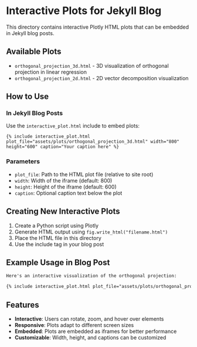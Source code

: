 # Interactive Plots for Jekyll Blog

This directory contains interactive Plotly HTML plots that can be embedded in Jekyll blog posts.

## Available Plots

- `orthogonal_projection_3d.html` - 3D visualization of orthogonal projection in linear regression
- `orthogonal_projection_2d.html` - 2D vector decomposition visualization

## How to Use

### In Jekyll Blog Posts

Use the `interactive_plot.html` include to embed plots:

```liquid
{% include interactive_plot.html plot_file="assets/plots/orthogonal_projection_3d.html" width="800" height="600" caption="Your caption here" %}
```

### Parameters

- `plot_file`: Path to the HTML plot file (relative to site root)
- `width`: Width of the iframe (default: 800)
- `height`: Height of the iframe (default: 600)
- `caption`: Optional caption text below the plot

## Creating New Interactive Plots

1. Create a Python script using Plotly
2. Generate HTML output using `fig.write_html("filename.html")`
3. Place the HTML file in this directory
4. Use the include tag in your blog post

## Example Usage in Blog Post

```markdown
Here's an interactive visualization of the orthogonal projection:

{% include interactive_plot.html plot_file="assets/plots/orthogonal_projection_3d.html" width="800" height="600" caption="Interactive 3D visualization showing orthogonal projection in linear regression." %}
```

## Features

- **Interactive**: Users can rotate, zoom, and hover over elements
- **Responsive**: Plots adapt to different screen sizes
- **Embedded**: Plots are embedded as iframes for better performance
- **Customizable**: Width, height, and captions can be customized 